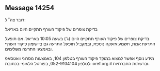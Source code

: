## Message 14254

דובר צה״ל:

בדיקת צופרים של פיקוד העורף תתקיים היום באריאל

בדיקת צופרים של פיקוד העורף תתקיים היום (ג') בשעה 10:05 באריאל. 
אם תופעל התרעת אמת, תשמע אזעקה נוספת, ובמקביל תופעל התרעה גם ביישומון פיקוד העורף ובאמצעי התרעה משלימים.

מידע נוסף אפשר למצוא במוקד פיקוד העורף בטלפון 104, באמצעות מסרוני וואטסאפ לטלפון 052-9104104, בפורטל הלאומי בכתובת: oref.org.il וברשתות החברתיות.

